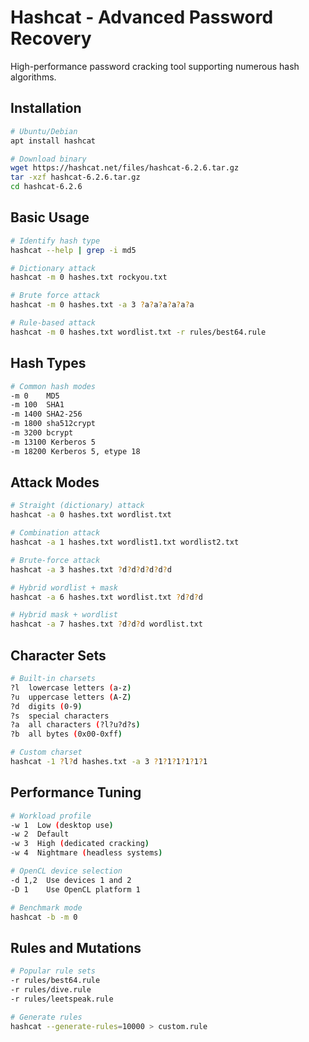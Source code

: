 # Hashcat - Advanced Password Recovery

High-performance password cracking tool supporting numerous hash algorithms.

## Installation

```bash
# Ubuntu/Debian
apt install hashcat

# Download binary
wget https://hashcat.net/files/hashcat-6.2.6.tar.gz
tar -xzf hashcat-6.2.6.tar.gz
cd hashcat-6.2.6
```

## Basic Usage

```bash
# Identify hash type
hashcat --help | grep -i md5

# Dictionary attack
hashcat -m 0 hashes.txt rockyou.txt

# Brute force attack
hashcat -m 0 hashes.txt -a 3 ?a?a?a?a?a?a

# Rule-based attack
hashcat -m 0 hashes.txt wordlist.txt -r rules/best64.rule
```

## Hash Types

```bash
# Common hash modes
-m 0    MD5
-m 100  SHA1
-m 1400 SHA2-256
-m 1800 sha512crypt
-m 3200 bcrypt
-m 13100 Kerberos 5
-m 18200 Kerberos 5, etype 18
```

## Attack Modes

```bash
# Straight (dictionary) attack
hashcat -a 0 hashes.txt wordlist.txt

# Combination attack
hashcat -a 1 hashes.txt wordlist1.txt wordlist2.txt

# Brute-force attack
hashcat -a 3 hashes.txt ?d?d?d?d?d?d

# Hybrid wordlist + mask
hashcat -a 6 hashes.txt wordlist.txt ?d?d?d

# Hybrid mask + wordlist
hashcat -a 7 hashes.txt ?d?d?d wordlist.txt
```

## Character Sets

```bash
# Built-in charsets
?l  lowercase letters (a-z)
?u  uppercase letters (A-Z)
?d  digits (0-9)
?s  special characters
?a  all characters (?l?u?d?s)
?b  all bytes (0x00-0xff)

# Custom charset
hashcat -1 ?l?d hashes.txt -a 3 ?1?1?1?1?1?1
```

## Performance Tuning

```bash
# Workload profile
-w 1  Low (desktop use)
-w 2  Default
-w 3  High (dedicated cracking)
-w 4  Nightmare (headless systems)

# OpenCL device selection
-d 1,2  Use devices 1 and 2
-D 1    Use OpenCL platform 1

# Benchmark mode
hashcat -b -m 0
```

## Rules and Mutations

```bash
# Popular rule sets
-r rules/best64.rule
-r rules/dive.rule
-r rules/leetspeak.rule

# Generate rules
hashcat --generate-rules=10000 > custom.rule
```
